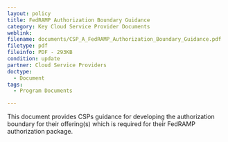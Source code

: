 ```yaml
---
layout: policy   
title: FedRAMP Authorization Boundary Guidance
category: Key Cloud Service Provider Documents
weblink:
filename: documents/CSP_A_FedRAMP_Authorization_Boundary_Guidance.pdf
filetype: pdf
fileinfo: PDF - 293KB
condition: update
partner: Cloud Service Providers
doctype:
  - Document
tags:
  - Program Documents

---
```

This document provides CSPs guidance for developing the authorization boundary for their offering(s) which is required for their FedRAMP authorization package.
